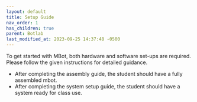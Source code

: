 ```yaml
---
layout: default
title: Setup Guide
nav_order: 1
has_children: true
parent: Botlab
last_modified_at: 2023-09-25 14:37:48 -0500
---
```

 

To get started with MBot, both hardware and software set-ups are required. Please follow the given instructions for detailed guidance.

- After completing the assembly guide, the student should have a fully assembled mbot.
- After completing the system setup guide, the student should have a system ready for class use.